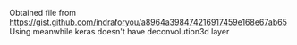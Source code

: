 Obtained file from https://gist.github.com/indraforyou/a8964a398474216917459e168e67ab65
Using meanwhile keras doesn't have deconvolution3d layer
